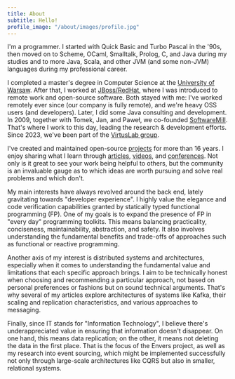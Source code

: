 ```yaml
---
title: About
subtitle: Hello!
profile_image: "/about/images/profile.jpg"
---
```


I'm a programmer. I started with Quick Basic and Turbo Pascal in the '90s, then moved on to Scheme, OCaml, Smalltalk, Prolog, C, and Java during my studies and to more Java, Scala, and other JVM (and some non-JVM) languages during my professional career.

I completed a master's degree in Computer Science at the [University of Warsaw](https://www.mimuw.edu.pl/en/). After that, I worked at [JBoss/RedHat](https://jboss.com), where I was introduced to remote work and open-source software. Both stayed with me: I've worked remotely ever since (our company is fully remote), and we're heavy OSS users (and developers). Later, I did some Java consulting and development. In 2009, together with Tomek, Jan, and Paweł, we co-founded [SoftwareMill](https://softwaremill.com). That's where I work to this day, leading the research & development efforts. Since 2023, we've been part of the [VirtusLab group](https://virtuslab.com/about-us/).

I've created and maintained open-source [projects](https://warski.org/projects/) for more than 16 years. I enjoy sharing what I learn through [articles](https://warski.org/articles/), [videos](https://warski.org/videos/), and [conferences](https://warski.org/talks/). Not only is it great to see your work being helpful to others, but the community is an invaluable gauge as to which ideas are worth pursuing and solve real problems and which don't.

My main interests have always revolved around the back end, lately gravitating towards "developer experience". I highly value the elegance and code verification capabilities granted by statically typed functional programming (FP). One of my goals is to expand the presence of FP in "every day" programming toolkits. This means balancing practicality, conciseness, maintainability, abstraction, and safety. It also involves understanding the fundamental benefits and trade-offs of approaches such as functional or reactive programming.

Another axis of my interest is distributed systems and architectures, especially when it comes to understanding the fundamental value and limitations that each specific approach brings. I aim to be technically honest when choosing and recommending a particular approach, not based on personal preferences or fashions but on sound technical arguments. That's why several of my articles explore architectures of systems like Kafka, their scaling and replication characteristics, and various approaches to messaging.

Finally, since IT stands for "Information Technology", I believe there's underappreciated value in ensuring that information doesn't disappear. On one hand, this means data replication; on the other, it means not deleting the data in the first place. That is the focus of the Envers project, as well as my research into event sourcing, which might be implemented successfully not only through large-scale architectures like CQRS but also in smaller, relational systems.
